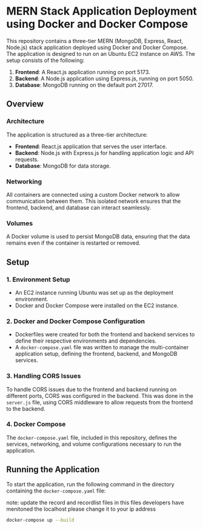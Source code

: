 # MERN Stack Application Deployment using Docker and Docker Compose

This repository contains a three-tier MERN (MongoDB, Express, React, Node.js) stack application deployed using Docker and Docker Compose. The application is designed to run on an Ubuntu EC2 instance on AWS. The setup consists of the following:

1. **Frontend**: A React.js application running on port 5173.
2. **Backend**: A Node.js application using Express.js, running on port 5050.
3. **Database**: MongoDB running on the default port 27017.

## Overview

### Architecture

The application is structured as a three-tier architecture:

- **Frontend**: React.js application that serves the user interface.
- **Backend**: Node.js with Express.js for handling application logic and API requests.
- **Database**: MongoDB for data storage.

### Networking

All containers are connected using a custom Docker network to allow communication between them. This isolated network ensures that the frontend, backend, and database can interact seamlessly.

### Volumes

A Docker volume is used to persist MongoDB data, ensuring that the data remains even if the container is restarted or removed.

## Setup

### 1. Environment Setup

- An EC2 instance running Ubuntu was set up as the deployment environment.
- Docker and Docker Compose were installed on the EC2 instance.

### 2. Docker and Docker Compose Configuration

- Dockerfiles were created for both the frontend and backend services to define their respective environments and dependencies.
- A `docker-compose.yaml` file was written to manage the multi-container application setup, defining the frontend, backend, and MongoDB services.

### 3. Handling CORS Issues

To handle CORS issues due to the frontend and backend running on different ports, CORS was configured in the backend. This was done in the `server.js` file, using CORS middleware to allow requests from the frontend to the backend.

### 4. Docker Compose

The `docker-compose.yaml` file, included in this repository, defines the services, networking, and volume configurations necessary to run the application.

## Running the Application

To start the application, run the following command in the directory containing the `docker-compose.yaml` file:



note: update the record and recordlist files in this files developers have menitoned the localhost please change it to your ip address

```bash
docker-compose up --build
